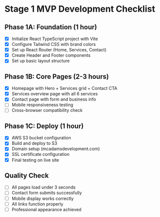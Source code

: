 # Stage 1 MVP Development Checklist

## Phase 1A: Foundation (1 hour)
- [x] Initialize React TypeScript project with Vite
- [x] Configure Tailwind CSS with brand colors
- [x] Set up React Router (Home, Services, Contact)
- [x] Create Header and Footer components
- [x] Set up basic layout structure

## Phase 1B: Core Pages (2-3 hours)
- [x] Homepage with Hero + Services grid + Contact CTA
- [x] Services overview page with all 6 services
- [x] Contact page with form and business info
- [ ] Mobile responsiveness testing
- [ ] Cross-browser compatibility check

## Phase 1C: Deploy (1 hour)
- [x] AWS S3 bucket configuration
- [x] Build and deploy to S3
- [x] Domain setup (mcadamsdevelopment.com)
- [x] SSL certificate configuration
- [x] Final testing on live site

## Quality Check
- [ ] All pages load under 3 seconds
- [ ] Contact form submits successfully
- [ ] Mobile display works correctly
- [ ] All links function properly
- [ ] Professional appearance achieved
